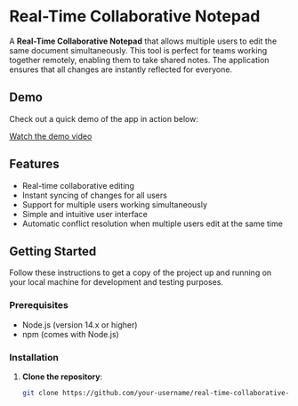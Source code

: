 # Real-Time Collaborative Notepad

A **Real-Time Collaborative Notepad** that allows multiple users to edit the same document simultaneously. This tool is perfect for teams working together remotely, enabling them to take shared notes. The application ensures that all changes are instantly reflected for everyone.

## Demo

Check out a quick demo of the app in action below:


[Watch the demo video](https://www.youtube.com/watch?v=fl8PlvwiJVg)



## Features

- Real-time collaborative editing
- Instant syncing of changes for all users
- Support for multiple users working simultaneously
- Simple and intuitive user interface
- Automatic conflict resolution when multiple users edit at the same time

## Getting Started

Follow these instructions to get a copy of the project up and running on your local machine for development and testing purposes.

### Prerequisites

- Node.js (version 14.x or higher)
- npm (comes with Node.js)

### Installation

1. **Clone the repository**:
   ```bash
   git clone https://github.com/your-username/real-time-collaborative-notepad.git
